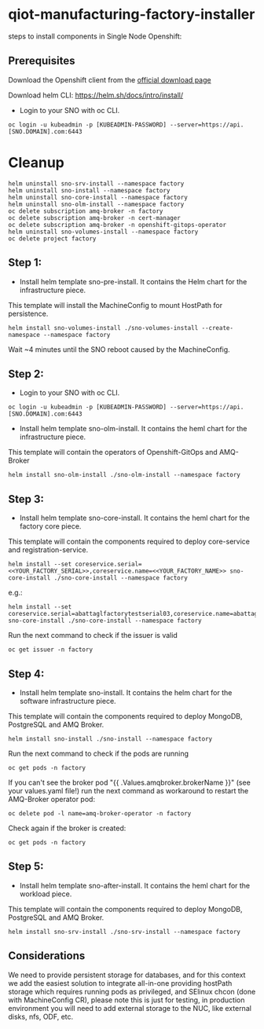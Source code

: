 # qiot-manufacturing-factory-installer

steps to install components in Single Node Openshift:

## Prerequisites

Download the Openshift client from the [official download page](https://access.redhat.com/downloads/content/290/ver=4.8/rhel---8/4.8.13/x86_64/product-software)

Download helm CLI: https://helm.sh/docs/intro/install/


- Login to your SNO with oc CLI.

```
oc login -u kubeadmin -p [KUBEADMIN-PASSWORD] --server=https://api.[SNO.DOMAIN].com:6443
```

# Cleanup

```
helm uninstall sno-srv-install --namespace factory
helm uninstall sno-install --namespace factory
helm uninstall sno-core-install --namespace factory
helm uninstall sno-olm-install --namespace factory
oc delete subscription amq-broker -n factory
oc delete subscription amq-broker -n cert-manager
oc delete subscription amq-broker -n openshift-gitops-operator
helm uninstall sno-volumes-install --namespace factory
oc delete project factory
```

## Step 1:
- Install helm template sno-pre-install. It contains the Helm chart for the infrastructure piece.

This template will install the MachineConfig to mount HostPath for persistence.

```
helm install sno-volumes-install ./sno-volumes-install --create-namespace --namespace factory
```

Wait ~4 minutes until the SNO reboot caused by the MachineConfig.

## Step 2:

- Login to your SNO with oc CLI.

```
oc login -u kubeadmin -p [KUBEADMIN-PASSWORD] --server=https://api.[SNO.DOMAIN].com:6443
```

- Install helm template sno-olm-install. It contains the heml chart for the infrastructure piece.

This template will contain the operators of Openshift-GitOps and AMQ-Broker

```
helm install sno-olm-install ./sno-olm-install --namespace factory
```

## Step 3:

- Install helm template sno-core-install. It contains the heml chart for the factory core piece.

This template will contain the components required to deploy core-service and registration-service.

```
helm install --set coreservice.serial=<<YOUR_FACTORY_SERIAL>>,coreservice.name=<<YOUR_FACTORY_NAME>> sno-core-install ./sno-core-install --namespace factory
```

e.g.:

```
helm install --set coreservice.serial=abattaglfactorytestserial03,coreservice.name=abattaglfactorytestname03 sno-core-install ./sno-core-install --namespace factory
```

Run the next command to check if the issuer is valid

```
oc get issuer -n factory
```

## Step 4:

- Install helm template sno-install. It contains the helm chart for the software infrastructure piece.

This template will contain the components required to deploy MongoDB, PostgreSQL and AMQ Broker.

```
helm install sno-install ./sno-install --namespace factory
```

Run the next command to check if the pods are running

```
oc get pods -n factory
```

If you can't see the broker pod "{{ .Values.amqbroker.brokerName }}" (see your values.yaml file!) run the next command as workaround to restart the AMQ-Broker operator pod:

```
oc delete pod -l name=amq-broker-operator -n factory
```

Check again if the broker is created:
```
oc get pods -n factory
```

## Step 5:

- Install helm template sno-after-install. It contains the heml chart for the workload piece.

This template will contain the components required to deploy MongoDB, PostgreSQL and AMQ Broker.

```
helm install sno-srv-install ./sno-srv-install --namespace factory
```


## Considerations

We need to provide persistent storage for databases, and for this context we add the easiest solution to integrate all-in-one providing hostPath storage which requires running pods as privileged, and SElinux chcon (done with MachineConfig CR), please note this is just for testing, in production environment you will need to add external storage to the NUC, like external disks, nfs, ODF, etc.